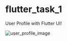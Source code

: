 # flutter_task_1

User Profile with Flutter UI!



![user_profile_image](https://user-images.githubusercontent.com/47388207/115993754-83ee1480-a5d4-11eb-8100-2b6c4d77bbe4.jpg)
